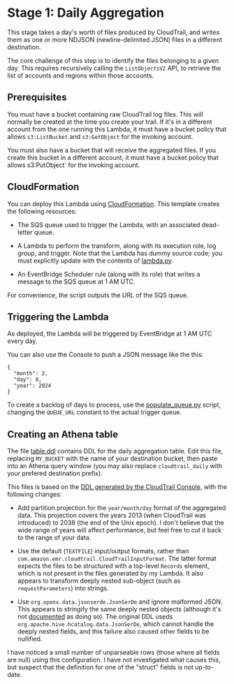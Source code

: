 # Stage 1: Daily Aggregation

This stage takes a day's worth of files produced by CloudTrail, and writes them as
one or more NDJSON (newline-delimited JSON) files in a different destination.

The core challenge of this step is to identify the files belonging to a given day.
This requires recursively calling the `ListObjectsV2` API, to retrieve the list of
accounts and regions within those accounts.


## Prerequisites

You must have a bucket containing raw CloudTrail log files. This will normally be
created at the time you create your trail. If it's in a different account from the
one running this Lambda, it must have a bucket policy that allows `s3:ListBucket`
and `s3:GetObject` for the invoking account.

You must also have a bucket that will receive the aggregated files. If you create
this bucket in a different account, it must have a bucket policy that allows
s3:PutObject` for the invoking account.


## CloudFormation

You can deploy this Lambda using [CloudFormation](cloudformation.yml). This template
creates the following resources:

* The SQS queue used to trigger the Lambda, with an associated dead-letter queue.

* A Lambda to perform the transform, along with its execution role, log group, and
  trigger. Note that the Lambda has dummy source code; you must explicitly update
  with the contents of [lambda.py](lambda.py).

* An EventBridge Scheduler rule (along with its role) that writes a message to the
  SQS queue at 1 AM UTC.

For convenience, the script outputs the URL of the SQS queue.


## Triggering the Lambda

As deployed, the Lambda will be triggered by EventBridge at 1 AM UTC every day.

You can also use the Console to push a JSON message like the this:

```
{
  "month": 2,
  "day": 8,
  "year": 2024
}
```

To create a backlog of days to process, use the [populate_queue.py](populate_queue.py)
script, changing the `QUEUE_URL` constant to the actual trigger queue.


## Creating an Athena table

The file [table.ddl](table.ddl) contains DDL for the daily aggregation table. Edit
this file, replacing `MY_BUCKET` with the name of your destination bucket, then paste
into an Athena query window (you may also replace `cloudtrail_daily` with your prefered
destination prefix).

This files is based on the [DDL generated by the CloudTrail Console](https://docs.aws.amazon.com/athena/latest/ug/cloudtrail-logs.html#create-cloudtrail-table-ct),
with the following changes:

* Add partition projection for the `year/month/day` format of the aggregated data.
  This projection covers the years 2013 (when CloudTrail was introduced) to 2038
  (the end of the Unix epoch). I don't believe that the wide range of years will
  affect performance, but feel free to cut it back to the range of your data.

* Use the default (`TEXTFILE`) input/output formats, rather than
  `com.amazon.emr.cloudtrail.CloudTrailInputFormat`. The latter format expects the
  files to be structured with a top-level `Records` element, which is not present
  in the files generated by my Lambda. It also appears to transform deeply nested
  sub-object (such as `requestParameters`) into strings.

* Use `org.openx.data.jsonserde.JsonSerDe` and ignore malformed JSON. This appears
  to stringify the same deeply nested objects (although it's not
  [documented](https://github.com/rcongiu/Hive-JSON-Serde) as doing so). The original
  DDL useds `org.apache.hive.hcatalog.data.JsonSerDe`, which cannot handle the deeply
  nested fields, and this failure also caused other fields to be nullified.

I have noticed a small number of unparseable rows (those where all fields are null)
using this configuration. I have not investigated what causes this, but suspect that
the definition for one of the "struct" fields is not up-to-date.

